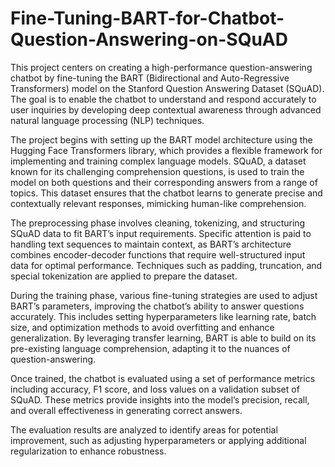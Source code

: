 # Fine-Tuning-BART-for-Chatbot-Question-Answering-on-SQuAD
This project centers on creating a high-performance question-answering chatbot by fine-tuning the BART (Bidirectional and Auto-Regressive Transformers) model on the Stanford Question Answering Dataset (SQuAD). The goal is to enable the chatbot to understand and respond accurately to user inquiries by developing deep contextual awareness through advanced natural language processing (NLP) techniques.

The project begins with setting up the BART model architecture using the Hugging Face Transformers library, which provides a flexible framework for implementing and training complex language models. SQuAD, a dataset known for its challenging comprehension questions, is used to train the model on both questions and their corresponding answers from a range of topics. This dataset ensures that the chatbot learns to generate precise and contextually relevant responses, mimicking human-like comprehension.

The preprocessing phase involves cleaning, tokenizing, and structuring SQuAD data to fit BART’s input requirements. Specific attention is paid to handling text sequences to maintain context, as BART’s architecture combines encoder-decoder functions that require well-structured input data for optimal performance. Techniques such as padding, truncation, and special tokenization are applied to prepare the dataset.

During the training phase, various fine-tuning strategies are used to adjust BART’s parameters, improving the chatbot’s ability to answer questions accurately. This includes setting hyperparameters like learning rate, batch size, and optimization methods to avoid overfitting and enhance generalization. By leveraging transfer learning, BART is able to build on its pre-existing language comprehension, adapting it to the nuances of question-answering.

Once trained, the chatbot is evaluated using a set of performance metrics including accuracy, F1 score, and loss values on a validation subset of SQuAD. These metrics provide insights into the model’s precision, recall, and overall effectiveness in generating correct answers. 

The evaluation results are analyzed to identify areas for potential improvement, such as adjusting hyperparameters or applying additional regularization to enhance robustness.
